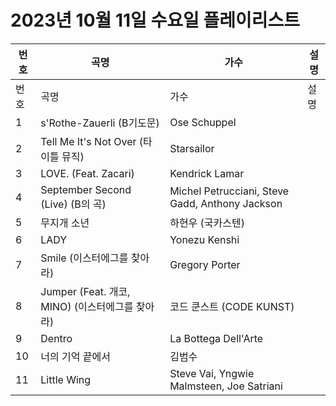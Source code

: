 # 2023년 10월 11일 수요일 플레이리스트

| 번호 | 곡명 | 가수 | 설명 |
|------|------|------|------|
| 번호 | 곡명 | 가수 | 설명 |
| 1 | s'Rothe-Zauerli (B기도문) | Ose Schuppel |  |
| 2 | Tell Me It's Not Over (타이틀 뮤직) | Starsailor |  |
| 3 | LOVE. (Feat. Zacari) | Kendrick Lamar |  |
| 4 | September Second (Live) (B의 곡) | Michel Petrucciani, Steve Gadd, Anthony Jackson |  |
| 5 | 무지개 소년 | 하현우 (국카스텐) |  |
| 6 | LADY | Yonezu Kenshi |  |
| 7 | Smile (이스터에그를 찾아라) | Gregory Porter |  |
| 8 | Jumper (Feat. 개코, MINO) (이스터에그를 찾아라) | 코드 쿤스트 (CODE KUNST) |  |
| 9 | Dentro | La Bottega Dell'Arte |  |
| 10 | 너의 기억 끝에서 | 김범수 |  |
| 11 | Little Wing | Steve Vai, Yngwie Malmsteen, Joe Satriani |  |
